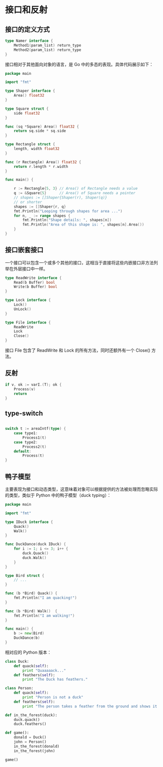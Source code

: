 # 接口和反射

## 接口的定义方式

```go
type Namer interface {
    Method1(param_list) return_type
    Method2(param_list) return_type    
}
```
接口相对于其他面向对象的语言，是 Go 中的多态的表现。具体代码展示如下：
```go
package main

import "fmt"

type Shaper interface {
    Area() float32
}

type Square struct {
    side float32
}

func (sq *Square) Area() float32 {
    return sq.side * sq.side
}

type Rectangle struct {
    length, width float32
}

func (r Rectangle) Area() float32 {
    return r.length * r.width
}

func main() {

    r := Rectangle{5, 3} // Area() of Rectangle needs a value
    q := &Square{5}      // Area() of Square needs a pointer
    // shapes := []Shaper{Shaper(r), Shaper(q)}
    // or shorter
    shapes := []Shaper{r, q}
    fmt.Println("Looping through shapes for area ...")
    for n, _ := range shapes {
        fmt.Println("Shape details: ", shapes[n])
        fmt.Println("Area of this shape is: ", shapes[n].Area())
    }
}

```

## 接口嵌套接口

一个接口可以包含一个或多个其他的接口，这相当于直接将这些内嵌接口非方法列举在外层接口中一样。

```go
type ReadWrite interface {
    Read(b Buffer) bool
    Write(b Buffer) bool
}

type Lock interface {
    Lock()
    UnLock()
}

type File interface {
    ReadWrite
    Lock
    Close()
}

```
接口 File 包含了 ReadWrite 和 Lock 的所有方法，同时还额外有一个 Close() 方法。

## 反射
```go
if v, ok := varI.(T); ok {
    Process(v)
    return
}
```

## type-switch

```go

switch t := areaIntf(type) {
    case type1:
        Process1(t)
    case type2:
        Process2(t)
    default:
        Process(t)
}

```

## 鸭子模型
主要表现为接口和动态类型，这意味着对象可以根据提供的方法被处理而忽略实际的类型，类似于 Python 中的鸭子模型（duck typing）：

```go
package main

import "fmt"

type IDuck interface {
    Quack()
    Walk()
}

func DuckDance(duck IDuck) {
    for i := 1; i <= 3; i++ {
        duck.Quack()
        duck.Walk()
    }
}

type Bird struct {
    // ...
}

func (b *Bird) Quack() {
    fmt.Println("I am quacking!")
}

func (b *Bird) Walk()  {
    fmt.Println("I am walking!")
}

func main() {
    b := new(Bird)
    DuckDance(b)
}

```

相对应的 Python 版本：

```py
class Duck:
    def quack(self):
        print "Quaaaaack..."
    def feathers(self):
        print "The Duck has feathers."

class Person:
    def quack(self):
        print "Person is not a duck"
    def feathers(self):
        print "The person takes a feather from the ground and shows it."

def in_the_forest(duck):
    duck.quack()
    duck.feathers()

def game():
    donald = Duck()
    john = Person()
    in_the_forest(donald)
    in_the_forest(john)

game()
```

